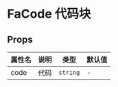 # FaCode 代码块

## Props

| 属性名 | 说明 | 类型     | 默认值 |
| ------ | ---- | -------- | ------ |
| code   | 代码 | `string` | -      |